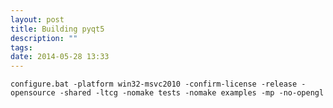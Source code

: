 ```yaml
---
layout: post
title: Building pyqt5
description: ""
tags:
date: 2014-05-28 13:33
---
```


```configure.bat -platform win32-msvc2010 -confirm-license -release -opensource -shared -ltcg -nomake tests -nomake examples -mp -no-opengl```
